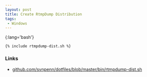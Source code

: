 ```yaml
---
layout: post
title: Create RtmpDump Distribution
tags:
 - Windows
---
```


{:lang='bash'}
~~~
{% include rtmpdump-dist.sh %}
~~~

### Links
* [github.com/svnpenn/dotfiles/blob/master/bin/rtmpdump-dist.sh][g]

[g]:http://github.com/svnpenn/dotfiles/blob/master/bin/rtmpdump-dist.sh
